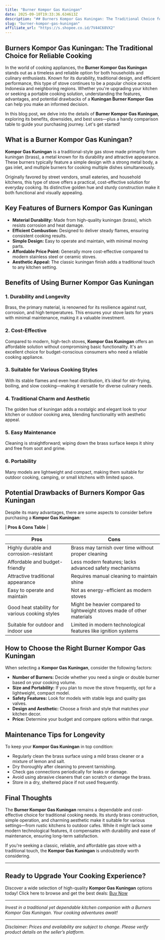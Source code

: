```yaml
---
title: "Burner Kompor Gas Kuningan"
date: 2025-09-10T19:33:36.634613Z
description: "## Burners Kompor Gas Kuningan: The Traditional Choice for Reliable Cooking..."
slug: "burner-kompor-gas-kuningan"
affiliate_url: "https://s.shopee.co.id/7V44C68VX2"
---
```

## Burners Kompor Gas Kuningan: The Traditional Choice for Reliable Cooking

In the world of cooking appliances, the **Burner Kompor Gas Kuningan** stands out as a timeless and reliable option for both households and culinary enthusiasts. Known for its durability, traditional design, and efficient performance, this type of stove continues to be a popular choice across Indonesia and neighboring regions. Whether you're upgrading your kitchen or seeking a portable cooking solution, understanding the features, advantages, and potential drawbacks of a **Kuningan Burner Kompor Gas** can help you make an informed decision.

In this blog post, we delve into the details of **Burner Kompor Gas Kuningan**, exploring its benefits, downsides, and best uses—plus a handy comparison table to guide your purchasing journey. Let's get started!

## What is a Burner Kompor Gas Kuningan?

**Kompor Gas Kuningan** is a traditional-style gas stove made primarily from kuningan (brass), a metal known for its durability and attractive appearance. These burners typically feature a simple design with a strong metal body, a gas inlet, and multiple burners for cooking multiple dishes simultaneously.

Originally favored by street vendors, small eateries, and household kitchens, this type of stove offers a practical, cost-effective solution for everyday cooking. Its distinctive golden hue and sturdy construction make it both functional and visually appealing.

## Key Features of Burners Kompor Gas Kuningan

- **Material Durability:** Made from high-quality kuningan (brass), which resists corrosion and heat damage.
- **Efficient Combustion:** Designed to deliver steady flames, ensuring consistent cooking results.
- **Simple Design:** Easy to operate and maintain, with minimal moving parts.
- **Affordable Price Point:** Generally more cost-effective compared to modern stainless steel or ceramic stoves.
- **Aesthetic Appeal:** The classic kuningan finish adds a traditional touch to any kitchen setting.

## Benefits of Using Burner Kompor Gas Kuningan

### 1. Durability and Longevity

Brass, the primary material, is renowned for its resilience against rust, corrosion, and high temperatures. This ensures your stove lasts for years with minimal maintenance, making it a valuable investment.

### 2. Cost-Effective

Compared to modern, high-tech stoves, **Kompor Gas Kuningan** offers an affordable solution without compromising basic functionality. It's an excellent choice for budget-conscious consumers who need a reliable cooking appliance.

### 3. Suitable for Various Cooking Styles

With its stable flames and even heat distribution, it’s ideal for stir-frying, boiling, and slow cooking—making it versatile for diverse culinary needs.

### 4. Traditional Charm and Aesthetic

The golden hue of kuningan adds a nostalgic and elegant look to your kitchen or outdoor cooking area, blending functionality with aesthetic appeal.

### 5. Easy Maintenance

Cleaning is straightforward; wiping down the brass surface keeps it shiny and free from soot and grime.

### 6. Portability

Many models are lightweight and compact, making them suitable for outdoor cooking, camping, or small kitchens with limited space.

## Potential Drawbacks of Burners Kompor Gas Kuningan

Despite its many advantages, there are some aspects to consider before purchasing a **Kompor Gas Kuningan**:

| **Pros & Cons Table** |

| **Pros** | **Cons** |
|------------|-----------|
| Highly durable and corrosion-resistant | Brass may tarnish over time without proper cleaning |
| Affordable and budget-friendly | Less modern features; lacks advanced safety mechanisms |
| Attractive traditional appearance | Requires manual cleaning to maintain shine |
| Easy to operate and maintain | Not as energy-efficient as modern stoves |
| Good heat stability for various cooking styles | Might be heavier compared to lightweight stoves made of other materials |
| Suitable for outdoor and indoor use | Limited in modern technological features like ignition systems |

## How to Choose the Right Burner Kompor Gas Kuningan

When selecting a **Kompor Gas Kuningan**, consider the following factors:

- **Number of Burners:** Decide whether you need a single or double burner based on your cooking volume.
- **Size and Portability:** If you plan to move the stove frequently, opt for a lightweight, compact model.
- **Safety Features:** Look for models with stable legs and quality gas valves.
- **Design and Aesthetic:** Choose a finish and style that matches your kitchen decor.
- **Price:** Determine your budget and compare options within that range.

## Maintenance Tips for Longevity

To keep your **Kompor Gas Kuningan** in top condition:

- Regularly clean the brass surface using a mild brass cleaner or a mixture of lemon and salt.
- Dry thoroughly after cleaning to prevent tarnishing.
- Check gas connections periodically for leaks or damage.
- Avoid using abrasive cleaners that can scratch or damage the brass.
- Store in a dry, sheltered place if not used frequently.

## Final Thoughts

The **Burner Kompor Gas Kuningan** remains a dependable and cost-effective choice for traditional cooking needs. Its sturdy brass construction, simple operation, and charming aesthetic make it suitable for various settings—from rustic kitchens to outdoor cafes. While it might lack some modern technological features, it compensates with durability and ease of maintenance, ensuring long-term satisfaction.

If you're seeking a classic, reliable, and affordable gas stove with a traditional touch, the **Kompor Gas Kuningan** is undoubtedly worth considering.

---

## Ready to Upgrade Your Cooking Experience?

Discover a wide selection of high-quality **Kompor Gas Kuningan** options today! Click here to browse and get the best deals: [Buy Now](https://s.shopee.co.id/7V44C68VX2)

---

*Invest in a traditional yet dependable kitchen companion with a Burners Kompor Gas Kuningan. Your cooking adventures await!*

---

*Disclaimer: Prices and availability are subject to change. Please verify product details on the seller’s platform.*